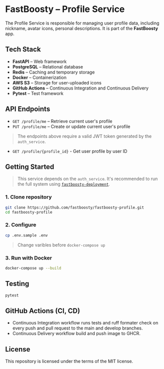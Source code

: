 # FastBoosty – Profile Service

The Profile Service is responsible for managing user profile data, including nickname, avatar icons, personal descriptions. It is part of the **FastBoosty** app.

## Tech Stack

- **FastAPI** – Web framework
- **PostgreSQL** – Relational database
- **Redis** – Caching and temporary storage
- **Docker** – Containerization
- **AWS S3** – Storage for user-uploaded icons
- **GitHub Actions** – Continuous Integration and Continuous Delivery
- **Pytest** – Test framework

## API Endpoints

- `GET /profile/me` – Retrieve current user's profile
- `PUT /profile/me` – Create or update current user's profile

> The endpoints above require a valid JWT token generated by the `auth_service`.

- `GET /profile/{profile_id}` - Get user profile by user ID

## Getting Started

> This service depends on the `auth_service`. It's recommended to run the full system using [`fastboosty-deployment`](https://github.com/fotapol/fastboosty-deployment).

### 1. Clone repository

```bash
git clone https://github.com/fastboosty/fastboosty-profile.git
cd fastboosty-profile
```

### 2. Configure

```bash
cp .env.sample .env
```
> Change varibles before `docker-compose up`

### 3. Run with Docker

```bash
docker-compose up --build
```

## Testing

```bash
pytest
```

## GitHub Actions (CI, CD)

* Continuous Integration workflow runs tests and ruff formater check on every push and pull request to the main and develop branches.
* Continuous Delivery workflow build and push image to GHCR.

## License

This repository is licensed under the terms of the MIT license.
